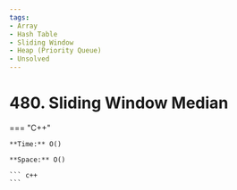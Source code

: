 ```yaml
---
tags:
- Array
- Hash Table
- Sliding Window
- Heap (Priority Queue)
- Unsolved
---
```



# 480. Sliding Window Median

=== "C++"

    **Time:** O()

    **Space:** O()

    ``` c++
    ```